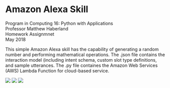 # Amazon Alexa Skill
Program in Computing 16: Python with Applications\
Professor Matthew Haberland\
Homework Assignmnet\
May 2018

This simple Amazon Alexa skill has the capability of generating a random number and performing mathematical operations.
The .json file contains the interaction model (including intent schema, custom slot type definitions, and sample utterances.
The .py file containes the Amazon Web Services (AWS) Lambda Function for cloud-based service.

<img src = "https://kristentang.github.io/photos/alexa1.jpg">
<img src = "https://kristentang.github.io/photos/alexa2.jpg">
<img src = "https://kristentang.github.io/photos/alexa3.jpg">
